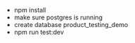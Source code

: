 - npm install
- make sure postgres is running
- create database product_testing_demo
- npm run test:dev
